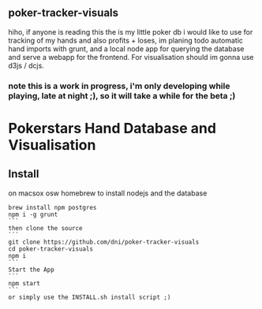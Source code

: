 ## poker-tracker-visuals
hiho, if anyone is reading this the is my little poker db i would like to use for tracking of my hands and also profits + loses, im planing todo automatic hand imports with grunt, and a local node app for querying the database and serve a webapp for the frontend. For visualisation should im gonna use d3js / dcjs.

### note this is a work in progress, i'm only developing while playing, late at night ;), so it will take a while for the beta ;)

# Pokerstars Hand Database and Visualisation

## Install
on macsox osw homebrew to install nodejs and the database
````
brew install npm postgres
npm i -g grunt
```
then clone the source
```
git clone https://github.com/dni/poker-tracker-visuals
cd poker-tracker-visuals
npm i
```
Start the App
```
npm start
```
or simply use the INSTALL.sh install script ;)

